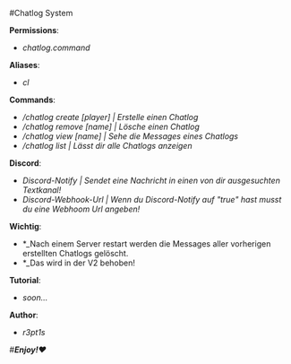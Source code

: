 #Chatlog System

**Permissions**: 
- *_chatlog.command_*

**Aliases**:
- *_cl_*

**Commands**: 
- *_/chatlog create [player] | Erstelle einen Chatlog_*
- *_/chatlog remove [name] | Lösche einen Chatlog_*
- *_/chatlog view [name] | Sehe die Messages eines Chatlogs_*
- *_/chatlog list | Lässt dir alle Chatlogs anzeigen_*

**Discord**:
- *_Discord-Notify | Sendet eine Nachricht in einen von dir ausgesuchten Textkanal!_*
- *_Discord-Webhook-Url | Wenn du Discord-Notify auf "true" hast musst du eine Webhoom Url angeben!_*

**Wichtig**:
- *_Nach einem Server restart werden die Messages aller vorherigen erstellten Chatlogs gelöscht.
- *_Das wird in der V2 behoben!

**Tutorial**:
- *_soon..._*

**Author**:
- *_r3pt1s_*

#**_Enjoy!❤️_** 
